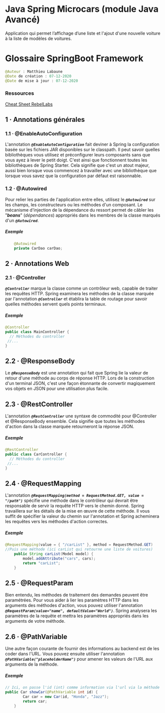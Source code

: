 # Java Spring Microcars (module Java Avancé)

Application qui permet l’affichage d’une liste et l'ajout d'une nouvelle voiture à la liste de modèles de voitures.

# Glossaire SpringBoot Framework
```java
@Auteur : Matthieu Labaune
@Date de création : 07-12-2020
@Date de mise à jour : 07-12-2020
```
### Ressources
[Cheat Sheet RebelLabs](https://www.jrebel.com/system/files/spring-annotations-cheat-sheet.pdf)


## 1 · Annotations générales

### 1.1 · @EnableAutoConfiguration

L'annotation ***```@EnableAutoConfiguration```*** fait deviner à Spring la configuration basée sur les fichiers JAR disponibles sur le classpath. Il peut savoir quelles bibliothèques vous utilisez et préconfigurer leurs composants sans que vous ayez à lever le petit doigt. C'est ainsi que fonctionnent toutes les bibliothèques de Spring Starter. Cela signifie que c'est un atout majeur, aussi bien lorsque vous commencez à travailler avec une bibliothèque que lorsque vous savez que la configuration par défaut est raisonnable.

### 1.2 · @Autowired

Pour relier les parties de l'application entre elles, utilisez le ***```@Autowired```*** sur les champs, les constructeurs ou les méthodes d'un composant. Le mécanisme d'injection de la dépendance du ressort permet de câbler les "***beans***" (*dépendances*) appropriés dans les membres de la classe marqués d'un ***```@Autowired```***.

##### Exemple
    
```java 
    @Autowired
    private CarDao carDao;
```

## 2 · Annotations Web

### 2.1 · @Controller
***```@Controller```*** marque la classe comme un contrôleur web, capable de traiter les requêtes HTTP. Spring examinera les méthodes de la classe marquée par l'annotation ***```@Controller```*** et établira la table de routage pour savoir quelles méthodes servent quels points terminaux.

##### Exemple

```java
@Controller
public class MainController {
  // Méthodes du controller
 //...
}
```

## 2.2 · @ResponseBody
Le ***```@ResponseBody```*** est une annotation qui fait que Spring lie la valeur de retour d'une méthode au corps de réponse HTTP. Lors de la construction d'un terminal JSON, c'est une façon étonnante de convertir magiquement vos objets en JSON pour une utilisation plus facile.


## 2.3 · @RestController
L'annotation ***```@RestController```*** une syntaxe de commodité pour @Controller et @ResponseBody ensemble. Cela signifie que toutes les méthodes d'action dans la classe marquée retourneront la réponse JSON.

##### Exemple

```java
@RestController
public class CarController {
  // Méthodes du controller
 //...
}
```

## 2.4 · @RequestMapping
L'annotation ***```@RequestMapping(method = RequestMethod.GET, value = "/path")```*** spécifie une méthode dans le contrôleur qui devrait être responsable de servir la requête HTTP vers le chemin donné. Spring travaillera sur les détails de la mise en œuvre de cette méthode. Il vous suffit de spécifier la valeur du chemin sur l'annotation et Spring acheminera les requêtes vers les méthodes d'action correctes.

##### Exemple

```java
@RequestMapping(value = { "/carList" }, method = RequestMethod.GET)
//Puis une méthode (ici carList qui retourne une liste de voitures)
    public String carList(Model model) {
        model.addAttribute("cars", cars);
        return "carList";
    }
```

## 2.5 · @RequestParam
Bien entendu, les méthodes de traitement des demandes peuvent être paramétrées. Pour vous aider à lier les paramètres HTTP dans les arguments des méthodes d'action, vous pouvez utiliser l'annotation ***```@RequestParam(value="name", defaultValue="World")```***. Spring analysera les paramètres de la requête et mettra les paramètres appropriés dans les arguments de votre méthode.

## 2.6 · @PathVariable
Une autre façon courante de fournir des informations au backend est de les coder dans l'URL. Vous pouvez ensuite utiliser l'annotation ***```@PathVariable("placeholderName")```*** pour amener les valeurs de l'URL aux arguments de la méthode. 

##### Exemple

```java
// Ici, on passe l'id (int) comme information via l'url via la méthode showCar
public Car showCar(@PathVariable int id) {
        Car car = new Car(id, "Honda", "Jazz");
        return car;
    }
```
       

